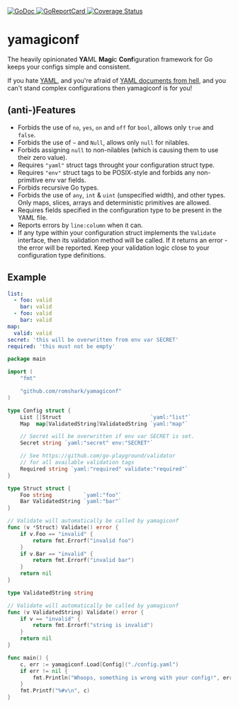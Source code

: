 <a href="https://pkg.go.dev/github.com/romshark/yamagiconf">
    <img src="https://godoc.org/github.com/romshark/yamagiconf?status.svg" alt="GoDoc">
</a>
<a href="https://goreportcard.com/report/github.com/romshark/yamagiconf">
    <img src="https://goreportcard.com/badge/github.com/romshark/yamagiconf" alt="GoReportCard">
</a>
<a href='https://coveralls.io/github/romshark/yamagiconf?branch=main'>
    <img src='https://coveralls.io/repos/github/romshark/yamagiconf/badge.svg?branch=main' alt='Coverage Status' />
</a>

# yamagiconf

The heavily opinionated **YA**ML **Magi**c **Conf**iguration framework for Go
keeps your configs simple and consistent.

If you hate [YAML](https://yaml.org/), and you're afraid of
[YAML documents from hell](https://ruudvanasseldonk.com/2023/01/11/the-yaml-document-from-hell), and you can't stand complex configurations then yamagiconf is for you!

## (anti-)Features

- Forbids the use of `no`, `yes`, `on` and `off` for `bool`,
  allows only `true` and `false`.
- Forbids the use of `~` and `Null`, allows only `null` for nilables.
- Forbids assigning `null` to non-nilables (which is causing them to use their zero value).
- Requires `"yaml"` struct tags throught your configuration struct type.
- Requires `"env"` struct tags to be POSIX-style and
  forbids any non-primitive env var fields.
- Forbids recursive Go types.
- Forbids the use of `any`, `int` & `uint` (unspecified width), and other types.
  Only maps, slices, arrays and deterministic primitives are allowed.
- Requires fields specified in the configuration type to be present in the YAML file.
- Reports errors by `line:column` when it can.
- If any type within your configuration struct implements the `Validate` interface,
  then its validation method will be called.
  If it returns an error - the error will be reported.
  Keep your validation logic close to your configuration type definitions.

## Example

```yaml
list:
  - foo: valid
    bar: valid
  - foo: valid
    bar: valid
map:
  valid: valid
secret: 'this will be overwritten from env var SECRET'
required: 'this must not be empty'
```

```go
package main

import (
	"fmt"

	"github.com/romshark/yamagiconf"
)

type Config struct {
	List []Struct                            `yaml:"list"`
	Map  map[ValidatedString]ValidatedString `yaml:"map"`

	// Secret will be overwritten if env var SECRET is set.
	Secret string `yaml:"secret" env:"SECRET"`

	// See https://github.com/go-playground/validator
	// for all available validation tags
	Required string `yaml:"required" validate:"required"`
}

type Struct struct {
	Foo string          `yaml:"foo"`
	Bar ValidatedString `yaml:"bar"`
}

// Validate will automatically be called by yamagiconf
func (v *Struct) Validate() error {
	if v.Foo == "invalid" {
		return fmt.Errorf("invalid foo")
	}
	if v.Bar == "invalid" {
		return fmt.Errorf("invalid bar")
	}
	return nil
}

type ValidatedString string

// Validate will automatically be called by yamagiconf
func (v ValidatedString) Validate() error {
	if v == "invalid" {
		return fmt.Errorf("string is invalid")
	}
	return nil
}

func main() {
	c, err := yamagiconf.Load[Config]("./config.yaml")
	if err != nil {
		fmt.Println("Whoops, something is wrong with your config!", err)
	}
	fmt.Printf("%#v\n", c)
}
```